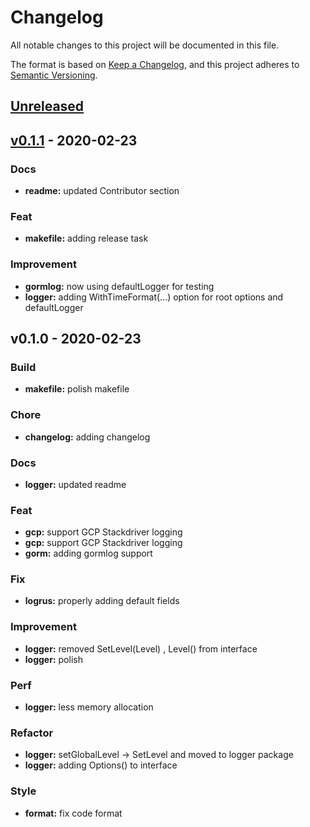# Changelog

All notable changes to this project will be documented in this file.

The format is based on [Keep a Changelog](https://keepachangelog.com/en/1.0.0/),
and this project adheres to [Semantic Versioning](https://semver.org/spec/v2.0.0.html).

<a name="unreleased"></a>
## [Unreleased]


<a name="v0.1.1"></a>
## [v0.1.1] - 2020-02-23
### Docs
- **readme:** updated Contributor section

### Feat
- **makefile:** adding release task

### Improvement
- **gormlog:** now using defaultLogger for testing
- **logger:** adding WithTimeFormat(...) option for root options and defaultLogger


<a name="v0.1.0"></a>
## v0.1.0 - 2020-02-23
### Build
- **makefile:** polish makefile

### Chore
- **changelog:** adding changelog

### Docs
- **logger:** updated readme

### Feat
- **gcp:** support GCP Stackdriver logging
- **gcp:** support GCP Stackdriver logging
- **gorm:** adding gormlog support

### Fix
- **logrus:** properly adding default fields

### Improvement
- **logger:** removed SetLevel(Level) , Level() from interface
- **logger:** polish

### Perf
- **logger:** less memory allocation

### Refactor
- **logger:** setGlobalLevel -> SetLevel and moved to logger package
- **logger:** adding Options() to interface

### Style
- **format:** fix code format


[Unreleased]: https://github.com/xmlking/micro-starter-kit/compare/v0.1.1...HEAD
[v0.1.1]: https://github.com/xmlking/micro-starter-kit/compare/v0.1.0...v0.1.1
